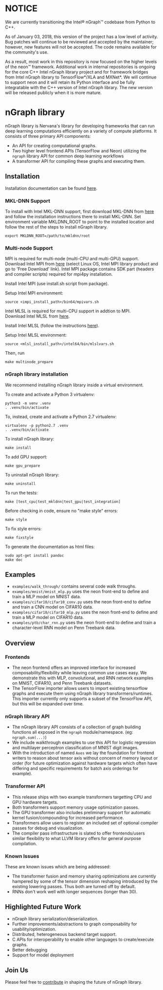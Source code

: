 # NOTICE

We are currently transitioning the Intel® nGraph™ codebase from Python to C++.

As of January 03, 2018, this version of the project has a low level of activity. 
Bug patches will continue to be reviewed and accepted by the maintainer; however, 
new features will not be accepted. The code remains available for the community's 
use.
 
As a result, most work in this repository is now focused on the higher levels of 
the neon™ framework. Additional work in internal repositories is ongoing for the 
core C++ Intel nGraph library project and for framework bridges from Intel nGraph 
library to TensorFlow*/XLA and MXNet*. We will continue to support neon and it 
will retain its Python interface and be fully integratable with the C++ version 
of Intel nGraph library.  The new version will be released publicly when it is 
more mature.  

# nGraph library

nGraph library is Nervana's library for developing frameworks that can run deep
learning computations efficiently on a variety of compute platforms. It consists 
of three primary API components:

- An API for creating computational graphs.
- Two higher level frontend APIs (TensorFlow and Neon) utilizing the `ngraph` 
  library API for common deep learning workflows
- A transformer API for compiling these graphs and executing them.


## Installation

Installation documentation can be found
[here](https://ngraph.nervanasys.com/docs/latest/installation.html).

### MKL-DNN Support
To install with Intel MKL-DNN support, first download MKL-DNN from [here](https://github.com/01org/mkl-dnn) 
and follow the installation instructions there to install MKL-DNN. Set 
environment variable MKLDNN_ROOT to point to the installed location and 
follow the rest of the steps to install nGraph library.
```
export MKLDNN_ROOT=/path/to/mkldnn/root
```

### Multi-node Support
MPI is required for multi-node (multi-CPU and multi-GPU) support.  
Download Intel MPI from [here](https://software.intel.com/en-us/intel-mpi-library)
(select Linux OS, Intel MPI library product and go to 'Free Download' link).
Intel MPI package contains SDK part (headers and compiler scripts) required for mpi4py installation.

Install Intel MPI (use install.sh script from package).

Setup Intel MPI environment:
```
source <impi_install_path>/bin64/mpivars.sh
```
Intel MLSL is required for multi-CPU support in addtion to MPI.  
Download Intel MLSL from [here](https://github.com/intel/MLSL/releases).

Install Intel MLSL (follow the instructions [here](https://github.com/intel/MLSL/blob/master/README.md)).

Setup Intel MLSL environment:
```
source <mlsl_install_path>/intel64/bin/mlslvars.sh
```
Then, run
```
make multinode_prepare
```

### nGraph library installation
We recommend installing nGraph library inside a virtual environment.

To create and activate a Python 3 virtualenv:
```
python3 -m venv .venv
. .venv/bin/activate
```

To, instead, create and activate a Python 2.7 virtualenv:
```
virtualenv -p python2.7 .venv
. .venv/bin/activate
```

To install nGraph library:
```
make install
```

To add GPU support:
```
make gpu_prepare
```

To uninstall nGraph library:
```
make uninstall
```

To run the tests:
```
make [test_cpu|test_mkldnn|test_gpu|test_integration]
```

Before checking in code, ensure no "make style" errors:
```
make style
```

To fix style errors:
```
make fixstyle
```

To generate the documentation as html files:
```
sudo apt-get install pandoc
make doc
```

## Examples

* ``examples/walk_through/`` contains several code walk throughs.
* ``examples/mnist/mnist_mlp.py`` uses the neon front-end to define and train a MLP model on MNIST data.
* ``examples/cifar10/cifar10_conv.py`` uses the neon front-end to define and train a CNN model on CIFAR10 data.
* ``examples/cifar10/cifar10_mlp.py`` uses the neon front-end to define and train a MLP model on CIFAR10 data.
* ``examples/ptb/char_rnn.py`` uses the neon front-end to define and train a character-level RNN model on Penn Treebank data.

## Overview

### Frontends
- The neon frontend offers an improved interface for increased composability/flexibility
  while leaving common use cases easy. We demonstrate this with MLP, convolutional, and
  RNN network examples on MNIST, CIFAR10, and Penn Treebank datasets.
- The TensorFlow importer allows users to import existing tensorflow graphs and execute
  them using nGraph library transformers/runtimes. This importer currently only supports a
  subset of the TensorFlow API, but this will be expanded over time.

### nGraph library API
- The nGraph library API consists of a collection of graph building functions all exposed
  in the `ngraph` module/namespace. (eg: `ngraph.sum(...)`)
- We include walkthrough examples to use this API for logistic regression and multilayer
  perceptron classification of MNIST digit images.
- With the introduction of named `Axes` we lay the foundation for frontend writers to
  reason about tensor axis without concern of memory layout or order (for future
  optimization against hardware targets which often have differing and specific
  requirements for batch axis orderings for example).

### Transformer API
- This release ships with two example transformers targetting CPU and GPU hardware targets. 
- Both transformers support memory usage optimization passes.
- The GPU transformer also includes preliminary support for automatic kernel
  fusion/compounding for increased performance.
- Transformers allow users to register an included set of optional compiler passes for
  debug and visualization.
- The compiler pass infrastructure is slated to offer frontends/users similar flexibility
  to what LLVM library offers for general purpose compilation.

### Known Issues
These are known issues which are being addressed:

- The transformer fusion and memory sharing optimizations are currently hampered by some
  of the tensor dimension reshaping introduced by the existing lowering passes. Thus both
  are turned off by default.
- RNNs don't work well with longer sequences (longer than 30).

## Highlighted Future Work

- nGraph library serialization/deserialization.
- Further improvements/abstractions to graph composability for usability/optimization.
- Distributed, heterogeneous backend target support.
- C APIs for interoperability to enable other languages to create/execute graphs.
- Better debugging
- Support for model deployment

## Join Us
Please feel free to [contribute](CONTRIBUTING.rst) in shaping the future of nGraph library.
